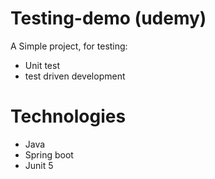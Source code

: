 # Testing-demo (udemy)
A Simple project, for testing: 
- Unit test
- test driven development

# Technologies
- Java
- Spring boot
- Junit 5

